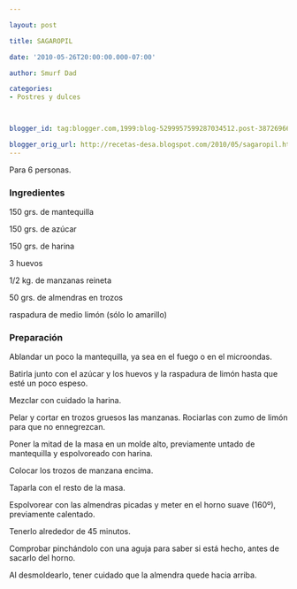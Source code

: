 ```yaml
---

layout: post

title: SAGAROPIL

date: '2010-05-26T20:00:00.000-07:00'

author: Smurf Dad

categories:
- Postres y dulces



blogger_id: tag:blogger.com,1999:blog-5299957599287034512.post-3872696673929539244

blogger_orig_url: http://recetas-desa.blogspot.com/2010/05/sagaropil.html
---
```


Para 6 personas.

<h3>Ingredientes</h3>

150 grs. de mantequilla

150 grs. de azúcar

150 grs. de harina

3 huevos

1/2 kg. de manzanas reineta

50 grs. de almendras en trozos

raspadura de medio limón (sólo lo amarillo)

<h3>Preparación</h3>

Ablandar un poco la mantequilla, ya sea en el fuego o en el microondas.

Batirla junto con el azúcar y los huevos y la raspadura de limón hasta que esté un poco espeso.

Mezclar con cuidado la harina.

Pelar y cortar en trozos gruesos las manzanas. Rociarlas con zumo de limón para que no ennegrezcan.

Poner la mitad de la masa en un molde alto, previamente untado de mantequilla y espolvoreado con harina.

Colocar los trozos de manzana encima.

Taparla con el resto de la masa.

Espolvorear con las almendras picadas y meter en el horno suave (160&ordm;), previamente calentado.

Tenerlo alrededor de 45 minutos.

Comprobar pinchándolo con una aguja para saber si está hecho, antes de sacarlo del horno.

Al desmoldearlo, tener cuidado que la almendra quede hacia arriba.

